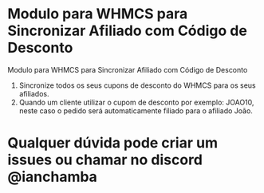# Modulo para WHMCS para Sincronizar Afiliado com Código de Desconto
Modulo para WHMCS para Sincronizar Afiliado com Código de Desconto

1. Sincronize todos os seus cupons de desconto do WHMCS para os seus afiliados.
2. Quando um cliente utilizar o cupom de desconto por exemplo: JOAO10, neste caso o pedido será automaticamente filiado para o afiliado João.

# Qualquer dúvida pode criar um issues ou chamar no discord @ianchamba
